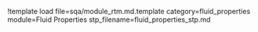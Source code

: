 !template load file=sqa/module_rtm.md.template category=fluid_properties module=Fluid Properties stp_filename=fluid_properties_stp.md
